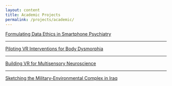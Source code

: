 ```yaml
---
layout: content
title: Academic Projects
permalink: /projects/academic/
---
```


[Formulating Data Ethics in Smartphone Psychiatry]()

----

[Piloting VR Interventions for Body Dysmorphia]()

----

[Building VR for Multisensory Neuroscience]()

----

[Sketching the Military-Environmental Complex in Iraq]()
